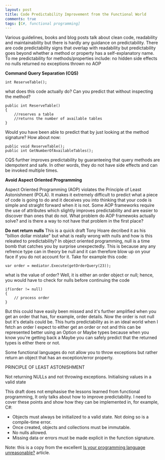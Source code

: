```yaml
---
layout: post
title: Code Predictability Improvement from the Functional World
comments: true
tags: [C#, functional programming]
---
```


Various guidelines, books and blog posts talk about clean code, readability and maintainability but there is hardly any guidance on predictability. There are code predictability signs that overlap with readability but predictability goes beyond whether a method or property has a self-explanatory name. To me predictability for methods/properties include:
no hidden side effects
no nulls returned
no exceptions thrown
no AOP

**Command Query Separation (CQS)**

    int ReserveTable();

what does this code actually do? Can you predict that without inspecting the method?

    public int ReserveTable()
    {
    	//reserves a table
    	//returns the number of available tables
    }

Would you have been able to predict that by just looking at the method signature? How about now:

    public void ReserveTable();
    public int GetNumberOfAvailableTables();

CQS further improves predictability by guaranteeing that query methods are idempotent and safe. In other words, they do not have side effects and can be invoked multiple times.

**Avoid Aspect Oriented Programming**

Aspect Oriented Programming (AOP) violates the Principle of Least Astonishment (POLA). It makes it extremely difficult to predict what a piece of code is going to do and it deceives you into thinking that your code is simple and straight forward when it is not. Some AOP frameworks require the use of attributes which slightly improves predictability and are easier to discover than ones that do not. What problem do AOP framewoks actually solve? and is there a way to not have that problem in the first place? 

**Do not return nulls** This is a quick draft
Tony Hoare decribed it as his "billion dollar mistake" but what is really wrong with nulls and how is this releated to predictability? In object oriented programming, null is a time bomb that catches you by surprise unexpectedly. This is because any any refrence type can in theory be null and it can therefore blow up on your face if you do not account for it. Take for example this code:

    var order = mediator.Execute(getOrderQuery(23));

what is the value of order? Well, it is either an order object or null; hence, you would have to check for nulls before continuing the code

    if(order != null)
    {
        // process order
    }

But this could have easily been missed and it's further amplified when you get an order that has, for example, order details. Now the order is not null but it's details could be. This hurts predictability as in an ideal world when I fetch an order I expect to either get an order or not and this can be represented better using an Option or Maybe types because when you know you're getting back a Maybe you can safely predict that the returned types is either there or not.

Some functional languages do not allow you to throw exceptions but rather return an object that has an exception/error property.

PRINCIPLE OF LEAST ASTONISHMENT

Not returning NULLs and not throwing exceptions.
Initialising values in a valid state

This draft does not emphasise the lessons learned from functional programming, It only talks about how to improve predictability. I need to cover these points and show how they can be implemented in, for example, C#:

* Objects must always be initialized to a valid state. Not doing so is a compile-time error.
* Once created, objects and collections must be immutable.
* No nulls allowed.
* Missing data or errors must be made explicit in the function signature.

Note: this is a copy from the excellent [Is your programming language unreasonable?](http://fsharpforfunandprofit.com/posts/is-your-language-unreasonable/) article.
